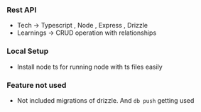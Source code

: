 ### Rest API
- Tech -> Typescript , Node , Express , Drizzle
- Learnings -> CRUD operation with relationships

### Local Setup
- Install node ts for running node with ts files easily

### Feature not used
- Not included migrations of drizzle. And `db push` getting used